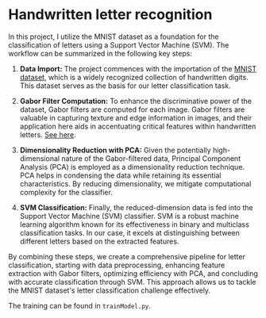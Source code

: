 # Handwritten letter recognition

In this project, I utilize the MNIST dataset as a foundation for the classification of letters using a Support Vector Machine (SVM). The workflow can be summarized in the following key steps:

1. **Data Import:** The project commences with the importation of the <a href="http://yann.lecun.com/exdb/mnist/">MNIST dataset</a>, which is a widely recognized collection of handwritten digits. This dataset serves as the basis for our letter classification task.

2. **Gabor Filter Computation:** To enhance the discriminative power of the dataset, Gabor filters are computed for each image. Gabor filters are valuable in capturing texture and edge information in images, and their application here aids in accentuating critical features within handwritten letters. <a href="https://en.wikipedia.org/wiki/Gabor_filter">See here</a>.

3. **Dimensionality Reduction with PCA:** Given the potentially high-dimensional nature of the Gabor-filtered data, Principal Component Analysis (PCA) is employed as a dimensionality reduction technique. PCA helps in condensing the data while retaining its essential characteristics. By reducing dimensionality, we mitigate computational complexity for the classifier.

4. **SVM Classification:** Finally, the reduced-dimension data is fed into the Support Vector Machine (SVM) classifier. SVM is a robust machine learning algorithm known for its effectiveness in binary and multiclass classification tasks. In our case, it excels at distinguishing between different letters based on the extracted features.

By combining these steps, we create a comprehensive pipeline for letter classification, starting with data preprocessing, enhancing feature extraction with Gabor filters, optimizing efficiency with PCA, and concluding with accurate classification through SVM. This approach allows us to tackle the MNIST dataset's letter classification challenge effectively.

The training can be found in `trainModel.py`.
